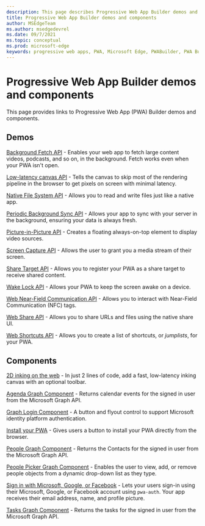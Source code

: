 ```yaml
---
description: This page describes Progressive Web App Builder demos and components with links.
title: Progressive Web App Builder demos and components
author: MSEdgeTeam
ms.author: msedgedevrel
ms.date: 09/7/2021
ms.topic: conceptual
ms.prod: microsoft-edge
keywords: progressive web apps, PWA, Microsoft Edge, PWABuilder, PWA Builder, PWA Builder demos, PWA Builder components
---
```

# Progressive Web App Builder demos and components

This page provides links to Progressive Web App \(PWA\) Builder demos and components.

## Demos

[Background Fetch API][pwaBackgroundFetchAPI] - Enables your web app to fetch large content videos, podcasts, and so on, in the background. Fetch works even when your PWA isn't open.

[Low-latency canvas API][pwaLowLatencyCanvasAPI] - Tells the canvas to skip most of the rendering pipeline in the browser to get pixels on screen with minimal latency.

[Native File System API][pwaNativeFileSystemAPI] - Allows you to read and write files just like a native app.

[Periodic Background Sync API][pwaPeriodicBackgroundSyncAPI] - Allows your app to sync with your server in the background, ensuring your data is always fresh.

[Picture-in-Picture API][pwaPictureInPictureAPI] - Creates a floating always-on-top element to display video sources.

[Screen Capture API][pwaScreenCaptureAPI] - Allows the user to grant you a media stream of their screen.

[Share Target API][pwaShareTargetAPI] - Allows you to register your PWA as a share target to receive shared content.

[Wake Lock API][pwaWakeLockAPI] - Allows your PWA to keep the screen awake on a device.

[Web Near-Field Communication API][pwaWebNFCAPI] - Allows you to interact with Near-Field Communication (NFC) tags.

[Web Share API][pwaWebShareAPI] - Allows you to share URLs and files using the native share UI.

[Web Shortcuts API][pwaWebShortcutsAPI] - Allows you to create a list of shortcuts, or *jumplists*, for your PWA.

## Components

[2D inking on the web][pwa2DInking] - In just 2 lines of code, add a fast, low-latency inking canvas with an optional toolbar.

[Agenda Graph Component][pwaAgendaGraphComponent] - Returns calendar events for the signed in user from the Microsoft Graph API.

[Graph Login Component][pwaGraphLoginComponent] - A button and flyout control to support Microsoft identity platform authentication.

[Install your PWA][pwaInstallYourPWA] - Gives users a button to install your PWA directly from the browser.

[People Graph Component][pwaPeopleGraphComponent] - Returns the Contacts for the signed in user from the Microsoft Graph API.

[People Picker Graph Component][pwaPeoplePickerGraphComponent] - Enables the user to view, add, or remove people objects from a dynamic drop-down list as they type.

[Sign in with Microsoft, Google, or Facebook][pwaSignIn] - Lets your users sign-in using their Microsoft, Google, or Facebook account using `pwa-auth`. Your app receives their email address, name, and profile picture.

[Tasks Graph Component][pwaTasksGraphComponent] - Returns the tasks for the signed in user from the Microsoft Graph API.

<!-- links -->  

[pwaBackgroundFetchAPI]: https://components.pwabuilder.com/demo/background_fetch "Background Fetch | PWABuilder Features"

[pwaLowLatencyCanvasAPI]: https://components.pwabuilder.com/demo/low_latency_canvas "Low-latency Canvas API | PWABuilder Features"

[pwaNativeFileSystemAPI]: https://components.pwabuilder.com/demo/file_system "Native File System API | PWABuilder Features"

[pwaPeriodicBackgroundSyncAPI]: https://components.pwabuilder.com/demo/periodic_sync "Periodic Background Sync API | PWABuilder Features"

[pwaPictureInPictureAPI]: https://components.pwabuilder.com/demo/pip "Picture-in-Picture API | PWABuilder Features"

[pwaScreenCaptureAPI]: https://components.pwabuilder.com/demo/screen-capture "Screen Capture API | PWABuilder Features"

[pwaShareTargetAPI]: https://components.pwabuilder.com/demo/share_target "Share Target API | PWABuilder Features"

[pwaWakeLockAPI]: https://components.pwabuilder.com/demo/wake_lock "Wake Lock API | PWABuilder Features"

[pwaWebNFCAPI]: https://components.pwabuilder.com/demo/nfc "Web Near-Field Communication API | PWABuilder Features"

[pwaWebShareAPI]: https://components.pwabuilder.com/demo/web_share "Web Share API | PWABuilder Features"

[pwaWebShortcutsAPI]: https://components.pwabuilder.com/demo/web_shortcuts "Web Shortcuts API | PWABuilder Features"

[pwaAgendaGraphComponent]: https://components.pwabuilder.com/component/graph_calendar "Agenda Graph Component | PWABuilder Features"

[pwa2DInking]: https://components.pwabuilder.com/component/inking "Enable 2D inking on the web | PWABuilder Features"

[pwaGraphLoginComponent]: https://components.pwabuilder.com/component/graph_login "Graph Login Component | PWABuilder Features"

[pwaInstallYourPWA]: https://components.pwabuilder.com/component/install_pwa "Install your PWA | PWABuilder Features"

[pwaPeopleGraphComponent]: https://components.pwabuilder.com/component/graph_people "People Graph Component | PWABuilder Features"

[pwaPeoplePickerGraphComponent]: https://components.pwabuilder.com/component/graph_people_picker "People Picker Graph Component | PWABuilder Features"

[pwaSignIn]: https://components.pwabuilder.com/component/pwa_auth "Sign in with Microsoft, Google, or Facebook | PWABuilder Features"

[pwaTasksGraphComponent]: https://components.pwabuilder.com/component/graph_tasks "Tasks Graph Component | PWABuilder Features"

